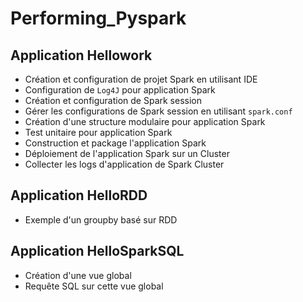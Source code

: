 # Performing_Pyspark


## Application Hellowork
- Création et configuration de projet Spark en utilisant IDE
- Configuration de `Log4J` pour application Spark
- Création et configuration de Spark session
- Gérer les configurations de Spark session en utilisant `spark.conf`
- Création d'une structure modulaire pour application Spark
- Test unitaire pour application Spark
- Construction et package l'application Spark
- Déploiement de l'application Spark sur un Cluster
- Collecter les logs d'application de Spark Cluster

## Application HelloRDD
- Exemple d'un groupby basé sur RDD

## Application HelloSparkSQL
- Création d'une vue global
- Requête SQL sur cette vue global
